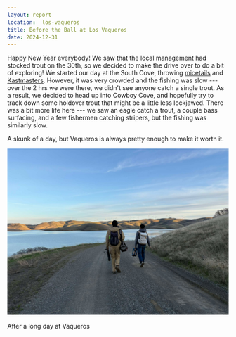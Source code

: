```yaml
---
layout: report
location:  los-vaqueros
title: Before the Ball at Los Vaqueros
date: 2024-12-31
---
```


Happy New Year everybody! We saw that the local management had stocked trout on the 30th, so we decided to make the drive over to do a bit of exploring! We started our day at the South Cove, throwing <a href="https://amzn.to/4gRkgPn">micetails</a> and <a href="https://amzn.to/3DDrtUF">Kastmasters</a>. However, it was very crowded and the fishing was slow --- over the 2 hrs we were there, we didn't see anyone catch a single trout. As a result, we decided to head up into Cowboy Cove, and hopefully try to track down some holdover trout that might be a little less lockjawed. There was a bit more life here --- we saw an eagle catch a trout, a couple bass surfacing, and a few fishermen catching stripers, but the fishing was similarly slow.

A skunk of a day, but Vaqueros is always pretty enough to make it worth it.

![After a long day at Vaqueros](/assets/reports/12_31_24_longday.jpg)
<div class="caption">After a long day at Vaqueros</div>


<!-- Check out our [Quarry Lakes Fishing Guide](/quarry-lakes). -->